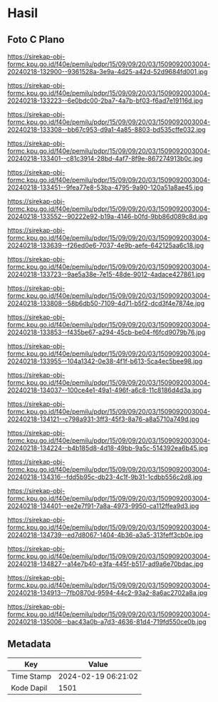 # Hasil

## Foto C Plano

https://sirekap-obj-formc.kpu.go.id/f40e/pemilu/pdpr/15/09/09/20/03/1509092003004-20240218-132900--9361528a-3e9a-4d25-a42d-52d9684fd001.jpg

https://sirekap-obj-formc.kpu.go.id/f40e/pemilu/pdpr/15/09/09/20/03/1509092003004-20240218-133223--6e0bdc00-2ba7-4a7b-bf03-f6ad7e19116d.jpg

https://sirekap-obj-formc.kpu.go.id/f40e/pemilu/pdpr/15/09/09/20/03/1509092003004-20240218-133308--bb67c953-d9a1-4a85-8803-bd535cffe032.jpg

https://sirekap-obj-formc.kpu.go.id/f40e/pemilu/pdpr/15/09/09/20/03/1509092003004-20240218-133401--c81c3914-28bd-4af7-8f9e-867274913b0c.jpg

https://sirekap-obj-formc.kpu.go.id/f40e/pemilu/pdpr/15/09/09/20/03/1509092003004-20240218-133451--9fea77e8-53ba-4795-9a90-120a51a8ae45.jpg

https://sirekap-obj-formc.kpu.go.id/f40e/pemilu/pdpr/15/09/09/20/03/1509092003004-20240218-133552--90222e92-b19a-4146-b0fd-9bb86d089c8d.jpg

https://sirekap-obj-formc.kpu.go.id/f40e/pemilu/pdpr/15/09/09/20/03/1509092003004-20240218-133639--f26ed0e6-7037-4e9b-aefe-642125aa6c18.jpg

https://sirekap-obj-formc.kpu.go.id/f40e/pemilu/pdpr/15/09/09/20/03/1509092003004-20240218-133723--9ae5a38e-7e15-48de-9012-4adace427861.jpg

https://sirekap-obj-formc.kpu.go.id/f40e/pemilu/pdpr/15/09/09/20/03/1509092003004-20240218-133808--58b6db50-7109-4d71-b5f2-dcd3f4e7874e.jpg

https://sirekap-obj-formc.kpu.go.id/f40e/pemilu/pdpr/15/09/09/20/03/1509092003004-20240218-133853--f435be67-a294-45cb-be04-f6fcd9079b76.jpg

https://sirekap-obj-formc.kpu.go.id/f40e/pemilu/pdpr/15/09/09/20/03/1509092003004-20240218-133955--104a1342-0e38-4f1f-b613-5ca4ec5bee98.jpg

https://sirekap-obj-formc.kpu.go.id/f40e/pemilu/pdpr/15/09/09/20/03/1509092003004-20240218-134037--100ce4e1-49a1-496f-a6c8-11c8186d4d3a.jpg

https://sirekap-obj-formc.kpu.go.id/f40e/pemilu/pdpr/15/09/09/20/03/1509092003004-20240218-134121--c798a931-3ff3-45f3-8a76-a8a5710a749d.jpg

https://sirekap-obj-formc.kpu.go.id/f40e/pemilu/pdpr/15/09/09/20/03/1509092003004-20240218-134224--b4b185d8-4d18-49bb-9a5c-514392ea6b45.jpg

https://sirekap-obj-formc.kpu.go.id/f40e/pemilu/pdpr/15/09/09/20/03/1509092003004-20240218-134316--fdd5b95c-db23-4c1f-9b31-1cdbb556c2d8.jpg

https://sirekap-obj-formc.kpu.go.id/f40e/pemilu/pdpr/15/09/09/20/03/1509092003004-20240218-134401--ee2e7f91-7a8a-4973-9950-ca112ffea9d3.jpg

https://sirekap-obj-formc.kpu.go.id/f40e/pemilu/pdpr/15/09/09/20/03/1509092003004-20240218-134739--ed7d8067-1404-4b36-a3a5-313feff3cb0e.jpg

https://sirekap-obj-formc.kpu.go.id/f40e/pemilu/pdpr/15/09/09/20/03/1509092003004-20240218-134827--a14e7b40-e3fa-445f-b517-ad9a6e70bdac.jpg

https://sirekap-obj-formc.kpu.go.id/f40e/pemilu/pdpr/15/09/09/20/03/1509092003004-20240218-134913--7fb0870d-9594-44c2-93a2-8a6ac2702a8a.jpg

https://sirekap-obj-formc.kpu.go.id/f40e/pemilu/pdpr/15/09/09/20/03/1509092003004-20240218-135006--bac43a0b-a7d3-4636-81d4-719fd550ce0b.jpg


## Metadata

| Key        | Value               |
| ---------- | ------------------- |
| Time Stamp | 2024-02-19 06:21:02 |
| Kode Dapil | 1501                |



